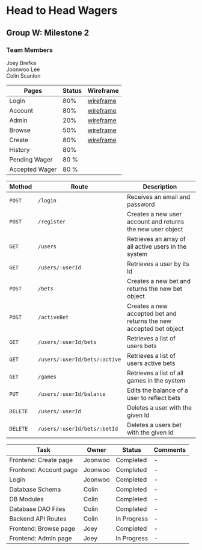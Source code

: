 # Head to Head Wagers
## Group W: Milestone 2

### Team Members
Joey Brefka <br/>
Joonwoo Lee <br/>
Colin Scanlon <br/>

Pages   | Status | Wireframe
------- | ------ | ---------
Login   | 80%    | [wireframe]()
Account | 80%    | [wireframe]()
Admin   | 20%    | [wireframe]()
Browse  | 50%    | [wireframe]()
Create  | 80%    | [wireframe]()
History | 80%    |
Pending Wager | 80 % | 
Accepted Wager | 80 % |

Method   | Route                         | Description
-------- | ----------------------------- | ---------
`POST`   | `/login`                      | Receives an email and password
`POST`   | `/register`                   | Creates a new user account and returns the new user object
`GET`    | `/users`                      | Retrieves an array of all active users in the system
`GET`    | `/users/:userId`              | Retrieves a user by its Id
`POST`   | `/bets`                       | Creates a new bet and returns the new bet object
`POST`   | `/activeBet  `                | Creates a new accepted bet and returns the new accepted bet object
`GET`    | `/users/:userId/bets`         | Retrieves a list of users bets
`GET`    | `/users/:userId/bets/:active` | Retrieves a list of users active bets
`GET`    | `/games`                      | Retrieves a list of all games in the system
`PUT`    | `/users/:userId/balance`      | Edits the balance of a user to reflect bets 
`DELETE` | `/users/:userId`              | Deletes a user with the given Id 
`DELETE` | `/users/:userId/bets/:betId`  | Deletes a users bet with the given Id 

Task | Owner | Status | Comments
-----|-------|--------|--------
Frontend: Create page | Joonwoo | Completed | -
Frontend: Account page | Joonwoo | Completed | -
Login | Joonwoo | Completed | -
Database Schema | Colin | Completed | - 
DB Modules | Colin | Completed | - 
Database DAO Files | Colin | Completed | - 
Backend API Routes | Colin | In Progress | -
Frontend: Browse page | Joey | Completed | -
Frontend: Admin page | Joey | In Progress | -




